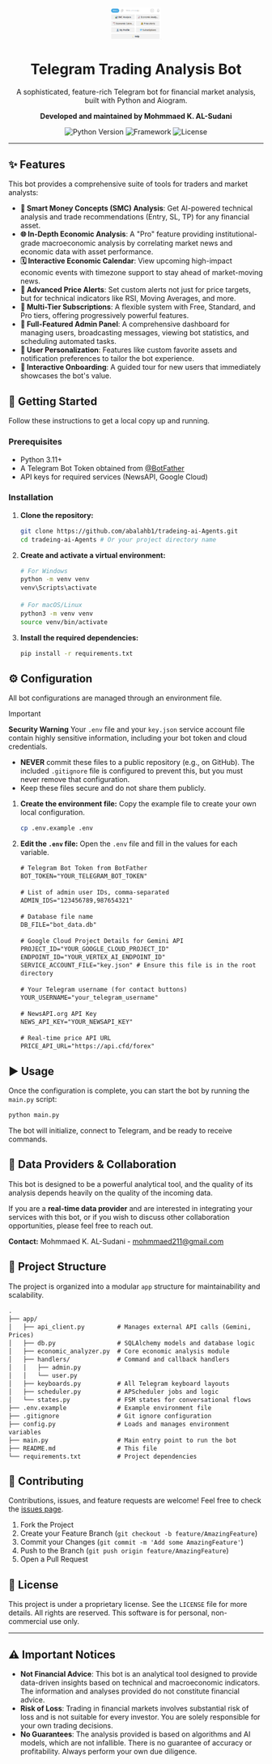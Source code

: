 <div align="center">
  <img src="Menu.png" alt="Trading Bot Menu" width="100"/>
  <h1>Telegram Trading Analysis Bot</h1>
  <p>
    A sophisticated, feature-rich Telegram bot for financial market analysis, built with Python and Aiogram.
  </p>
  <p>
    <strong>Developed and maintained by Mohmmaed K. AL-Sudani</strong>
  </p>
  <p>
    <img src="https://img.shields.io/badge/Python-3.11+-blue.svg" alt="Python Version">
    <img src="https://img.shields.io/badge/Framework-Aiogram%203-green.svg" alt="Framework">
    <img src="https://img.shields.io/badge/License-Proprietary-red.svg" alt="License">
  </p>
</div>

---

## ✨ Features

This bot provides a comprehensive suite of tools for traders and market analysts:

-   **🤖 Smart Money Concepts (SMC) Analysis**: Get AI-powered technical analysis and trade recommendations (Entry, SL, TP) for any financial asset.
-   **🌐 In-Depth Economic Analysis**: A "Pro" feature providing institutional-grade macroeconomic analysis by correlating market news and economic data with asset performance.
-   **🗓️ Interactive Economic Calendar**: View upcoming high-impact economic events with timezone support to stay ahead of market-moving news.
-   **🔔 Advanced Price Alerts**: Set custom alerts not just for price targets, but for technical indicators like RSI, Moving Averages, and more.
-   **💎 Multi-Tier Subscriptions**: A flexible system with Free, Standard, and Pro tiers, offering progressively powerful features.
-   **👑 Full-Featured Admin Panel**: A comprehensive dashboard for managing users, broadcasting messages, viewing bot statistics, and scheduling automated tasks.
-   **👤 User Personalization**: Features like custom favorite assets and notification preferences to tailor the bot experience.
-   **🚀 Interactive Onboarding**: A guided tour for new users that immediately showcases the bot's value.

## 🚀 Getting Started

Follow these instructions to get a local copy up and running.

### Prerequisites

-   Python 3.11+
-   A Telegram Bot Token obtained from [@BotFather](https://t.me/BotFather)
-   API keys for required services (NewsAPI, Google Cloud)

### Installation

1.  **Clone the repository:**
    ```bash
    git clone https://github.com/abalahb1/tradeing-ai-Agents.git
    cd tradeing-ai-Agents # Or your project directory name
    ```

2.  **Create and activate a virtual environment:**
    ```bash
    # For Windows
    python -m venv venv
    venv\Scripts\activate

    # For macOS/Linux
    python3 -m venv venv
    source venv/bin/activate
    ```

3.  **Install the required dependencies:**
    ```bash
    pip install -r requirements.txt
    ```

## ⚙️ Configuration

All bot configurations are managed through an environment file.

> [!IMPORTANT]
> **Security Warning**
> Your `.env` file and your `key.json` service account file contain highly sensitive information, including your bot token and cloud credentials.
> -   **NEVER** commit these files to a public repository (e.g., on GitHub). The included `.gitignore` file is configured to prevent this, but you must never remove that configuration.
> -   Keep these files secure and do not share them publicly.

1.  **Create the environment file:**
    Copy the example file to create your own local configuration.
    ```bash
    cp .env.example .env
    ```

2.  **Edit the `.env` file:**
    Open the `.env` file and fill in the values for each variable.

    ```dotenv
    # Telegram Bot Token from BotFather
    BOT_TOKEN="YOUR_TELEGRAM_BOT_TOKEN"

    # List of admin user IDs, comma-separated
    ADMIN_IDS="123456789,987654321"

    # Database file name
    DB_FILE="bot_data.db"

    # Google Cloud Project Details for Gemini API
    PROJECT_ID="YOUR_GOOGLE_CLOUD_PROJECT_ID"
    ENDPOINT_ID="YOUR_VERTEX_AI_ENDPOINT_ID"
    SERVICE_ACCOUNT_FILE="key.json" # Ensure this file is in the root directory

    # Your Telegram username (for contact buttons)
    YOUR_USERNAME="your_telegram_username"

    # NewsAPI.org API Key
    NEWS_API_KEY="YOUR_NEWSAPI_KEY"

    # Real-time price API URL
    PRICE_API_URL="https://api.cfd/forex"
    ```

## ▶️ Usage

Once the configuration is complete, you can start the bot by running the `main.py` script:

```bash
python main.py
```

The bot will initialize, connect to Telegram, and be ready to receive commands.

## 🔌 Data Providers & Collaboration

This bot is designed to be a powerful analytical tool, and the quality of its analysis depends heavily on the quality of the incoming data.

If you are a **real-time data provider** and are interested in integrating your services with this bot, or if you wish to discuss other collaboration opportunities, please feel free to reach out.

**Contact:** Mohmmaed K. AL-Sudani - mohmmaed211@gmail.com

## 📂 Project Structure

The project is organized into a modular `app` structure for maintainability and scalability.

```
.
├── app/
│   ├── api_client.py         # Manages external API calls (Gemini, Prices)
│   ├── db.py                 # SQLAlchemy models and database logic
│   ├── economic_analyzer.py  # Core economic analysis module
│   ├── handlers/             # Command and callback handlers
│   │   ├── admin.py
│   │   └── user.py
│   ├── keyboards.py          # All Telegram keyboard layouts
│   ├── scheduler.py          # APScheduler jobs and logic
│   └── states.py             # FSM states for conversational flows
├── .env.example              # Example environment file
├── .gitignore                # Git ignore configuration
├── config.py                 # Loads and manages environment variables
├── main.py                   # Main entry point to run the bot
├── README.md                 # This file
└── requirements.txt          # Project dependencies
```

## 🤝 Contributing

Contributions, issues, and feature requests are welcome! Feel free to check the [issues page](https://github.com/abalahb1/tradeing-ai-Agents/issues).

1.  Fork the Project
2.  Create your Feature Branch (`git checkout -b feature/AmazingFeature`)
3.  Commit your Changes (`git commit -m 'Add some AmazingFeature'`)
4.  Push to the Branch (`git push origin feature/AmazingFeature`)
5.  Open a Pull Request

## 📄 License

This project is under a proprietary license. See the `LICENSE` file for more details.
All rights are reserved. This software is for personal, non-commercial use only.

---

## ⚠️ Important Notices

-   **Not Financial Advice**: This bot is an analytical tool designed to provide data-driven insights based on technical and macroeconomic indicators. The information and analyses provided do not constitute financial advice.
-   **Risk of Loss**: Trading in financial markets involves substantial risk of loss and is not suitable for every investor. You are solely responsible for your own trading decisions.
-   **No Guarantees**: The analysis provided is based on algorithms and AI models, which are not infallible. There is no guarantee of accuracy or profitability. Always perform your own due diligence.
```
